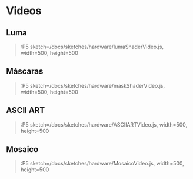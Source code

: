 # Videos

## Luma

> :P5 sketch=/docs/sketches/hardware/lumaShaderVideo.js, width=500, height=500

## Máscaras

> :P5 sketch=/docs/sketches/hardware/maskShaderVideo.js, width=500, height=500

## ASCII ART

> :P5 sketch=/docs/sketches/hardware/ASCIIARTVideo.js, width=500, height=500

## Mosaico

> :P5 sketch=/docs/sketches/hardware/MosaicoVideo.js, width=500, height=500

